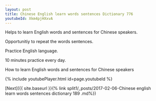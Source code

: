 ```yaml
---
layout: post
title: Chinese English learn words sentences Dictionary 776 
youtubeId: Xkm4pjHXxvA
---
```

 
 
Helps to learn English words and sentences for Chinese speakers.

Opportunitiy to repeat the words sentences. 

Practice English language. 
 
10 minutes practice every day. 
 
How to learn English words and sentences for Chinese speakers 
 
{% include youtubePlayer.html id=page.youtubeId %}
 
 
[Next]({{ site.baseurl }}{% link  split1/_posts/2017-02-06-Chinese english learn words sentences dictionary 189 .md%})
 
